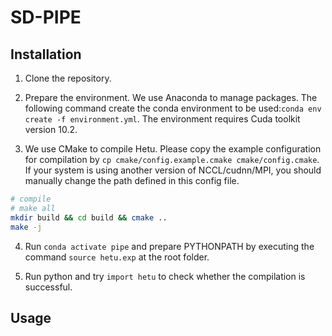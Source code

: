 # SD-PIPE

## Installation
1. Clone the repository.

2. Prepare the environment. We use Anaconda to manage packages. The following command create the conda environment to be used:`conda env create -f environment.yml`. The environment requires Cuda toolkit version 10.2.

3. We use CMake to compile Hetu. Please copy the example configuration for compilation by `cp cmake/config.example.cmake cmake/config.cmake`. If your system is using another version of NCCL/cudnn/MPI, you should manually change the path defined in this config file.

```bash
# compile
# make all
mkdir build && cd build && cmake ..
make -j
```

4. Run `conda activate pipe` and prepare PYTHONPATH by executing the command `source hetu.exp` at the root folder.

5. Run python and try `import hetu` to check whether the compilation is successful.

## Usage

